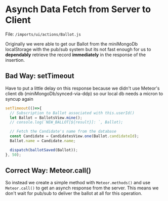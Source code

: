 # Asynch Data Fetch from Server to Client

File: `/imports/ui/actions/Ballot.js`

Originally we were able to get our Ballot from the miniMongoDb localStorage with the pub/sub system but its not fast enough for us to **dependably**  retrieve the record **immediately** in the response of the insertion.

## Bad Way: setTimeout
Have to put a little delay on this response because we didn't use Meteor's client db (miniMongoDb/synced-via-ddp) so our local db needs a micron to syncup again
```js
setTimeout(()=>{
  // Subscription to Ballot associated with this.userId()
  let Ballot = BallotsView.mine();
  // console.log(`NEW_BALLOT[${result}]: `, Ballot);

  // Fetch the Candidate's name from the database
  const Candidate = CandidatesView.one(Ballot.candidateId);
  Ballot.name = Candidate.name;

  dispatch(ballotSaved(Ballot));
}, 50);
```

## Correct Way: Meteor.call()
So instead we create a simple method with  `Meteor.methods()` and use `Meteor.call()` to get an asynch response from the server. This means we don't wait for pub/sub to deliver the ballot at all for this operation.
